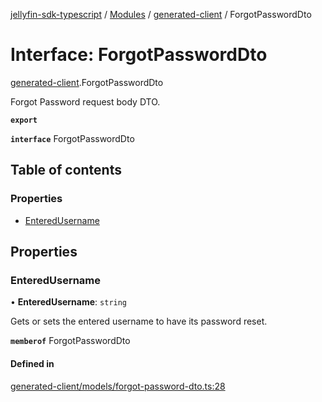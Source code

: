 [jellyfin-sdk-typescript](../README.md) / [Modules](../modules.md) / [generated-client](../modules/generated_client.md) / ForgotPasswordDto

# Interface: ForgotPasswordDto

[generated-client](../modules/generated_client.md).ForgotPasswordDto

Forgot Password request body DTO.

**`export`**

**`interface`** ForgotPasswordDto

## Table of contents

### Properties

- [EnteredUsername](generated_client.ForgotPasswordDto.md#enteredusername)

## Properties

### EnteredUsername

• **EnteredUsername**: `string`

Gets or sets the entered username to have its password reset.

**`memberof`** ForgotPasswordDto

#### Defined in

[generated-client/models/forgot-password-dto.ts:28](https://github.com/thornbill/jellyfin-sdk-typescript/blob/0f61f16/src/generated-client/models/forgot-password-dto.ts#L28)
